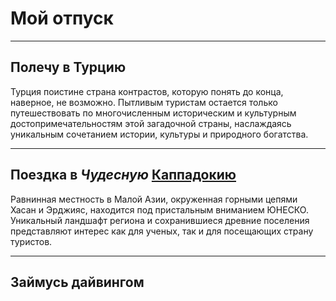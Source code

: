 # Мой отпуск

---
## Полечу в **Турцию**
Турция поистине страна контрастов, которую понять до конца, наверное, не возможно. Пытливым туристам остается только путешествовать по многочисленным историческим и культурным достопримечательностям этой загадочной страны, наслаждаясь уникальным сочетанием истории, культуры и природного богатства.

---
## Поездка в **_Чудесную_ [Каппадокию](https://goo.gl/maps/or2PTFvKyjaoENqR7)**
Равнинная местность в Малой Азии, окруженная горными цепями Хасан и Эрджияс, находится под пристальным вниманием ЮНЕСКО. Уникальный ландшафт региона и сохранившиеся древние поселения представляют интерес как для ученых, так и для посещающих страну туристов.

---
## Займусь дайвингом

